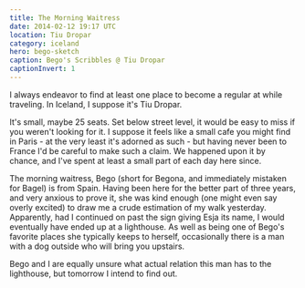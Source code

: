 ```yaml
---
title: The Morning Waitress
date: 2014-02-12 19:17 UTC
location: Tiu Dropar
category: iceland
hero: bego-sketch
caption: Bego's Scribbles @ Tiu Dropar
captionInvert: 1
---
```


I always endeavor to find at least one place to become a regular at while traveling.  In Iceland, I suppose it's Tiu Dropar.

It's small, maybe 25 seats.  Set below street level, it would be easy to miss if you weren't looking for it.  I suppose it feels like a small cafe you might find in Paris - at the very least it's adorned as such - but having never been to France I'd be careful to make such a claim.  We happened upon it by chance, and I've spent at least a small part of each day here since.

The morning waitress, Bego (short for Begona, and immediately mistaken for Bagel) is from Spain.  Having been here for the better part of three years, and very anxious to prove it, she was kind enough (one might even say overly excited) to draw me a crude estimation of my walk yesterday.  Apparently, had I continued on past the sign giving Esja its name, I would eventually have ended up at a lighthouse.  As well as being one of Bego's favorite places she typically keeps to herself, occasionally there is a man with a dog outside who will bring you upstairs.

Bego and I are equally unsure what actual relation this man has to the lighthouse, but tomorrow I intend to find out.
